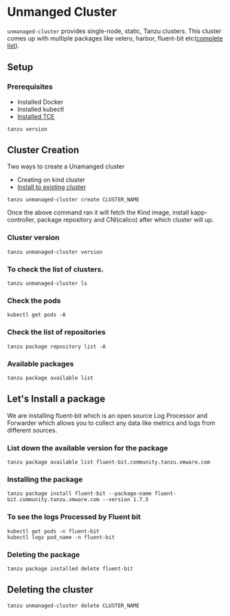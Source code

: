 # Unmanged Cluster
`unmanaged-cluster` provides single-node, static, Tanzu clusters. This cluster comes up with multiple packages like velero, harbor, fluent-bit etc([complete list](https://github.com/vmware-tanzu/community-edition/tree/main/addons/packages)).

## Setup
### Prerequisites 
- Installed Docker 
- Installed kubectl
- [Installed TCE](https://tanzucommunityedition.io/docs/v0.11/cli-installation/)

```
tanzu version
```
## Cluster Creation
Two ways to create a Unamanged cluster
- Creating on kind cluster
- [Install to existing cluster](https://tanzucommunityedition.io/docs/v0.11/ref-unmanaged-cluster/#:~:text=SkipPreflight%3A%20false-,Install%20to%20existing%20cluster,-%C2%B6)
```
tanzu unmanaged-cluster create CLUSTER_NAME
```
Once the above command ran it will fetch the Kind image, install kapp-controller, package repository and CNI(calico) after which cluster will up.

### Cluster version
```
tanzu unmanaged-cluster version
```
### To check the list of clusters.
```
tanzu unmanaged-cluster ls
```
### Check the pods
```
kubectl get pods -A
```
### Check the list of repositories
```
tanzu package repository list -A
```
### Available packages
```
tanzu package available list
```

## Let's Install a package 
We are installing fluent-bit which is an open source Log Processor and Forwarder which allows you to collect any data like metrics and logs from different sources.
### List down the available version for the package
```
tanzu package available list fluent-bit.community.tanzu.vmware.com
```
### Installing the package
```
tanzu package install fluent-bit --package-name fluent-bit.community.tanzu.vmware.com --version 1.7.5
```
### To see the logs Processed by Fluent bit
```
kubectl get pods -n fluent-bit 
kubectl logs pod_name -n fluent-bit
```
### Deleting the package
```
tanzu package installed delete fluent-bit
```

## Deleting the cluster
```
tanzu unmanaged-cluster delete CLUSTER_NAME
```
